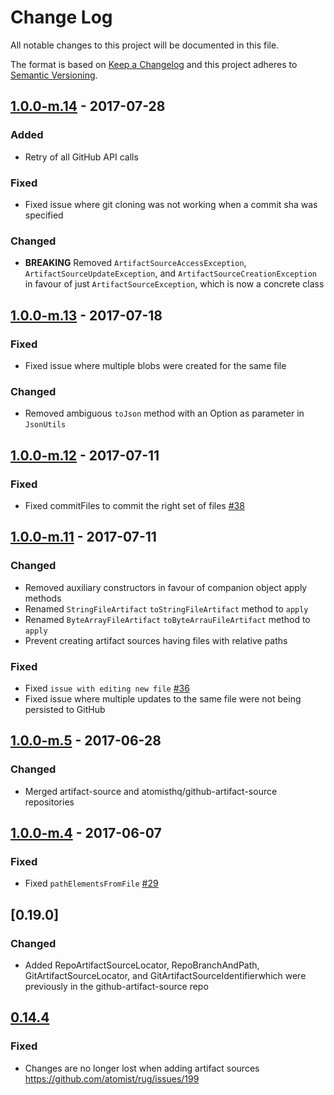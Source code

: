 # Change Log

All notable changes to this project will be documented in this file.

The format is based on [Keep a Changelog](http://keepachangelog.com/)
and this project adheres to [Semantic Versioning](http://semver.org/).

## [1.0.0-m.14] - 2017-07-28

[1.0.0-m.14]: https://github.com/atomist/artifact-source/compare/1.0.0-m.13...1.0.0-m.14

### Added
    
-   Retry of all GitHub API calls

### Fixed

-   Fixed issue where git cloning was not working when a commit sha was specified

### Changed

-   **BREAKING** Removed `ArtifactSourceAccessException`, `ArtifactSourceUpdateException`, and `ArtifactSourceCreationException`
    in favour of just `ArtifactSourceException`, which is now a concrete class

## [1.0.0-m.13] - 2017-07-18

[1.0.0-m.13]: https://github.com/atomist/artifact-source/compare/1.0.0-m.12...1.0.0-m.13

### Fixed

-   Fixed issue where multiple blobs were created for the same file

### Changed

-   Removed ambiguous `toJson` method with an Option as parameter in `JsonUtils`

## [1.0.0-m.12] - 2017-07-11

[1.0.0-m.12]: https://github.com/atomist/artifact-source/compare/1.0.0-m.11...1.0.0-m.12

### Fixed

-   Fixed commitFiles to commit the right set of files [#38][38]

[38]: https://github.com/atomist/artifact-source/issues/38

## [1.0.0-m.11] - 2017-07-11

[1.0.0-m.11]: https://github.com/atomist/artifact-source/compare/1.0.0-m.5...1.0.0-m.11

### Changed

-   Removed auxiliary constructors in favour of companion object apply methods
-   Renamed `StringFileArtifact` `toStringFileArtifact` method to `apply`
-   Renamed `ByteArrayFileArtifact` `toByteArrauFileArtifact` method to `apply`
-   Prevent creating artifact sources having files with relative paths

### Fixed

-   Fixed `issue with editing new file` [#36][36]
-   Fixed issue where multiple updates to the same file were not being persisted to GitHub

[36]: https://github.com/atomist/artifact-source/issues/36

## [1.0.0-m.5] - 2017-06-28

[1.0.0-m.5]: https://github.com/atomist/artifact-source/compare/1.0.0-m.4...1.0.0-m.5

### Changed

-   Merged artifact-source and atomisthq/github-artifact-source repositories

## [1.0.0-m.4] - 2017-06-07

[1.0.0-m.4]: https://github.com/atomist/artifact-source/compare/1.0.0-m.3...1.0.0-m.4

### Fixed

-   Fixed `pathElementsFromFile` [#29][29]

[29]: https://github.com/atomist/artifact-source/issues/29

## [0.19.0]

### Changed

-   Added RepoArtifactSourceLocator, RepoBranchAndPath, GitArtifactSourceLocator,
    and GitArtifactSourceIdentifierwhich were previously in the 
    github-artifact-source repo
    
[Unreleased]: https://github.com/atomist/artifact-source/compare/0.14.4...HEAD

## [0.14.4]

[0.14.4]: https://github.com/atomist/artifact-source/compare/0.14.3...0.14.4

### Fixed

-   Changes are no longer lost when adding artifact sources
    https://github.com/atomist/rug/issues/199
